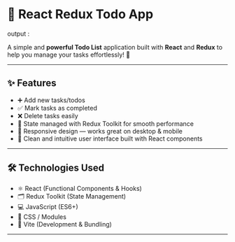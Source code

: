 # 📝 React Redux Todo App

output : 

A simple and **powerful Todo List** application built with **React** and **Redux** to help you manage your tasks effortlessly! 🚀

---

## ✨ Features

- ➕ Add new tasks/todos  
- ✅ Mark tasks as completed  
- ❌ Delete tasks easily  
- 🔄 State managed with Redux Toolkit for smooth performance  
- 📱 Responsive design — works great on desktop & mobile  
- 🎨 Clean and intuitive user interface built with React components  

---

## 🛠 Technologies Used

- ⚛️ React (Functional Components & Hooks)  
- 🗂 Redux Toolkit (State Management)  
- 💻 JavaScript (ES6+)  
- 🎨 CSS / Modules  
- 🔧 Vite (Development & Bundling)  

---


